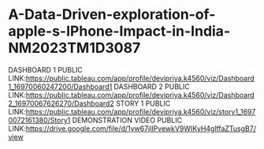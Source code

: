 # A-Data-Driven-exploration-of-apple-s-IPhone-Impact-in-India-NM2023TM1D3087
DASHBOARD 1 PUBLIC LINK:https://public.tableau.com/app/profile/devipriya.k4560/viz/Dashboard1_16970060247200/Dashboard1
DASHBOARD 2 PUBLIC LINK:https://public.tableau.com/app/profile/devipriya.k4560/viz/Dashboard2_16970067626270/Dashboard2
STORY 1 PUBLIC LINK:https://public.tableau.com/app/profile/devipriya.k4560/viz/story1_16970072161380/Story1
DEMONSTRATION VIDEO PUBLIC LINK:https://drive.google.com/file/d/1yw67jlIPvewkV9WIKyH4glffaZTusgB7/view
